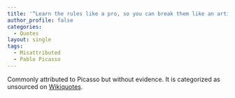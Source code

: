```yaml
---
title: '“Learn the rules like a pro, so you can break them like an artist.”'
author_profile: false
categories:
  - Quotes
layout: single
tags:
  - Misattributed
  - Pablo Picasso
---
```


Commonly attributed to Picasso but without evidence. It is categorized as unsourced on [Wikiquotes](https://en.wikiquote.org/wiki/Talk:Pablo_Picasso#Unsourced).


